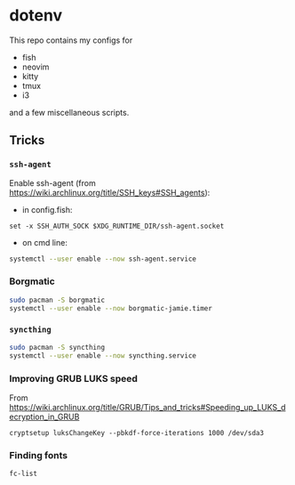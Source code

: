 # dotenv

This repo contains my configs for
- fish
- neovim
- kitty
- tmux
- i3

and a few miscellaneous scripts.

## Tricks

### `ssh-agent`

Enable ssh-agent (from <https://wiki.archlinux.org/title/SSH_keys#SSH_agents>):

- in config.fish:

```fish
set -x SSH_AUTH_SOCK $XDG_RUNTIME_DIR/ssh-agent.socket
```

- on cmd line:

```bash
systemctl --user enable --now ssh-agent.service
```

### Borgmatic

```bash
sudo pacman -S borgmatic
systemctl --user enable --now borgmatic-jamie.timer
```

### `syncthing`

```bash
sudo pacman -S syncthing
systemctl --user enable --now syncthing.service
```

### Improving GRUB LUKS speed

From <https://wiki.archlinux.org/title/GRUB/Tips_and_tricks#Speeding_up_LUKS_decryption_in_GRUB>

```
cryptsetup luksChangeKey --pbkdf-force-iterations 1000 /dev/sda3
```

### Finding fonts

`fc-list`
